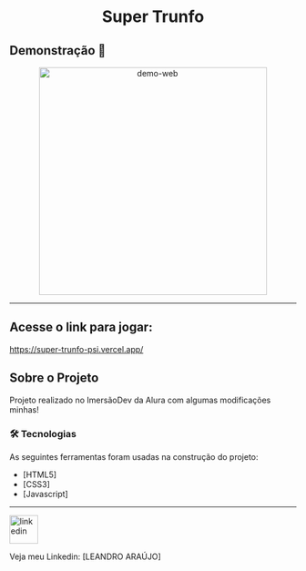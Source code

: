 <h1 style="text-align: center; font-weight: bold;">Super Trunfo</h1>

## Demonstração 📸

<div align="center" >
  <img src="_imagens/super-trunfo.gif" alt="demo-web" height="400">
</div>

---

## Acesse o link para jogar:

https://super-trunfo-psi.vercel.app/

## Sobre o Projeto

Projeto realizado no ImersãoDev da Alura com algumas modificações minhas!

### 🛠 Tecnologias

As seguintes ferramentas foram usadas na construção do projeto:

- [HTML5]
- [CSS3]
- [Javascript]
---

<img src="https://github.com/leandro-araujo-silva/Proffy-FullStack/raw/master/github/linkedin.png" alt="linkedin" height="50">
<br />

Veja meu Linkedin: [LEANDRO ARAÚJO]